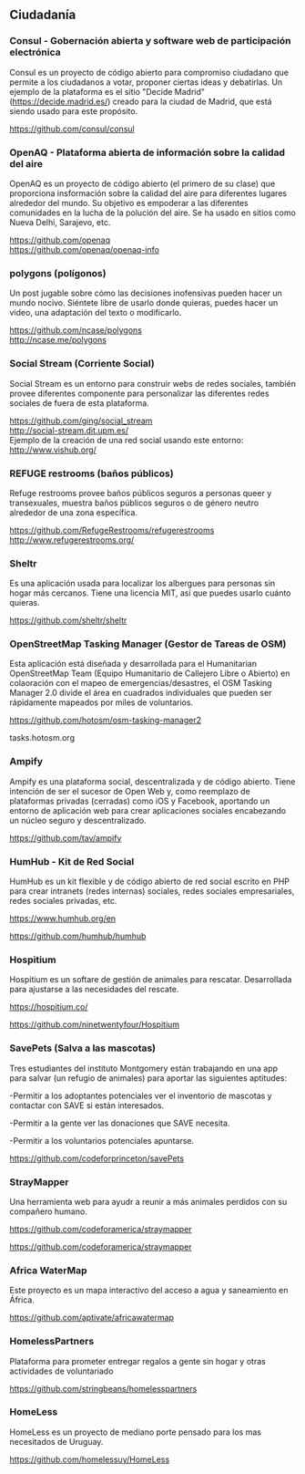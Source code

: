 ## Ciudadanía

### Consul - Gobernación abierta y software web de participación electrónica 

Consul es un proyecto de código abierto para compromiso ciudadano que permite a los ciudadanos a votar,
proponer ciertas ideas y debatirlas. Un ejemplo de la plataforma es el sitio "Decide Madrid" 
(https://decide.madrid.es/) creado para la ciudad de Madrid, que está siendo usado para este propósito.

https://github.com/consul/consul

### OpenAQ - Plataforma abierta de información sobre la calidad del aire

OpenAQ es un proyecto de código abierto (el primero de su clase) que proporciona insformación sobre la calidad del aire
para diferentes lugares alrededor del mundo. Su objetivo es empoderar a las diferentes comunidades en la lucha de la polución del aire.
Se ha usado en sitios como Nueva Delhi, Sarajevo, etc. 

https://github.com/openaq  
https://github.com/openaq/openaq-info

### polygons (polígonos)

Un post jugable sobre cómo las decisiones inofensivas pueden hacer un mundo nocivo.
Siéntete libre de usarlo donde quieras, puedes hacer un video, una adaptación del texto o modificarlo.

https://github.com/ncase/polygons   
http://ncase.me/polygons 

### Social Stream (Corriente Social)

Social Stream es un entorno para construir webs de redes sociales, también provee diferentes componente para personalizar las 
diferentes redes sociales de fuera de esta plataforma.

https://github.com/ging/social_stream  
http://social-stream.dit.upm.es/  
Ejemplo de la creación de una red social usando este entorno: http://www.vishub.org/  

### REFUGE restrooms (baños públicos)

Refuge restrooms provee baños públicos seguros a personas queer y transexuales, muestra baños públicos seguros o de género neutro alrededor de una zona específica.

https://github.com/RefugeRestrooms/refugerestrooms  
http://www.refugerestrooms.org/      
     
### Sheltr 

Es una aplicación usada para localizar los albergues para personas sin hogar más cercanos. Tiene una licencia MIT, así que puedes usarlo cuánto quieras.

https://github.com/sheltr/sheltr   


### OpenStreetMap Tasking Manager (Gestor de Tareas de OSM)

Esta aplicación está diseñada y desarrollada para el Humanitarian OpenStreetMap Team (Equipo Humanitario de Callejero Libre o Abierto) en colaoración con el mapeo de emergencias/desastres, el OSM Tasking Manager 2.0 divide el área en cuadrados individuales que pueden ser rápidamente mapeados por miles de voluntarios.

https://github.com/hotosm/osm-tasking-manager2

tasks.hotosm.org

### Ampify    
 
 
Ampify es una plataforma social, descentralizada y de código abierto. Tiene intención de ser el sucesor de Open Web y, como reemplazo de plataformas privadas (cerradas) como iOS y Facebook, aportando un entorno de aplicación web para crear aplicaciones sociales encabezando un núcleo seguro y descentralizado.   

https://github.com/tav/ampify      


### HumHub - Kit de Red Social

HumHub es un kit flexible y de código abierto de red social escrito en PHP para crear intranets (redes internas) sociales, redes sociales empresariales, redes sociales privadas, etc.

https://www.humhub.org/en

https://github.com/humhub/humhub

### Hospitium

Hospitium es un softare de gestión de animales para rescatar. Desarrollada para ajustarse a las necesidades del rescate.

https://hospitium.co/

https://github.com/ninetwentyfour/Hospitium

### SavePets (Salva a las mascotas)

Tres estudiantes del instituto Montgomery están trabajando en una app para salvar (un refugio de animales) para aportar las siguientes aptitudes:

-Permitir a los adoptantes potenciales ver el inventorio de mascotas y contactar con SAVE si están interesados.

-Permitir a la gente ver las donaciones que SAVE necesita.

-Permitir a los voluntarios potenciales apuntarse.

https://github.com/codeforprinceton/savePets

### StrayMapper

Una herramienta web para ayudr a reunir a más animales perdidos con su compañero humano.

https://github.com/codeforamerica/straymapper

https://github.com/codeforamerica/straymapper

### Africa WaterMap

Este proyecto es un mapa interactivo del acceso a agua y saneamiento en África.

https://github.com/aptivate/africawatermap

### HomelessPartners

Plataforma para prometer entregar regalos a gente sin hogar y otras actividades de voluntariado

https://github.com/stringbeans/homelesspartners

### HomeLess

HomeLess es un proyecto de mediano porte pensado para los mas necesitados de Uruguay. 

https://github.com/homelessuy/HomeLess
